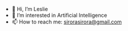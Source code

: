 - 👋 Hi, I’m Leslie
- 👀 I’m interested in Artificial Intelligence
- 📫 How to reach me: sirorasirora@gmail.com

